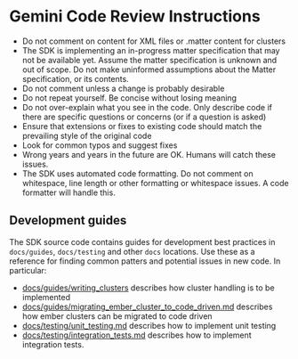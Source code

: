 # Gemini Code Review Instructions

- Do not comment on content for XML files or .matter content for clusters
- The SDK is implementing an in-progress matter specification that may not be available yet.
  Assume the matter specification is unknown and out of scope. Do not make uninformed assumptions
  about the Matter specification, or its contents.
- Do not comment unless a change is probably desirable
- Do not repeat yourself. Be concise without losing meaning
- Do not over-explain what you see in the code. Only describe code if there are specific questions or concerns (or if a question is asked)
- Ensure that extensions or fixes to existing code should match the prevailing style of the original code
- Look for common typos and suggest fixes
- Wrong years and years in the future are OK. Humans will catch these issues.
- The SDK uses automated code formatting. Do not comment on whitespace, line length or other formatting
  or whitespace issues. A code formatter will handle this.

## Development guides

The SDK source code contains guides for development best practices in `docs/guides`, `docs/testing` and other `docs` locations.
Use these as a reference for finding common patters and potential issues in new code. In particular:
  - [docs/guides/writing_clusters](https://github.com/project-chip/connectedhomeip/blob/master/docs/guides/writing_clusters.md) describes how cluster handling
    is to be implemented
  - [docs/guides/migrating_ember_cluster_to_code_driven.md](https://github.com/project-chip/connectedhomeip/blob/master/docs/guides/migrating_ember_cluster_to_code_driven.md)
    describes how ember clusters can be migrated to code driven
  - [docs/testing/unit_testing.md](https://github.com/project-chip/connectedhomeip/blob/master/docs/guides/migrating_ember_cluster_to_code_driven.md)
    describes how to implement unit testing
  - [docs/testing/integration_tests.md](https://github.com/project-chip/connectedhomeip/blob/master/docs/testing/integration_tests.md)
    describes how to implement integration tests.


